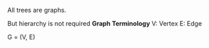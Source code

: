 All trees are graphs.

But hierarchy is not required
**Graph Terminology**
V: Vertex
E: Edge

G = (V, E)
